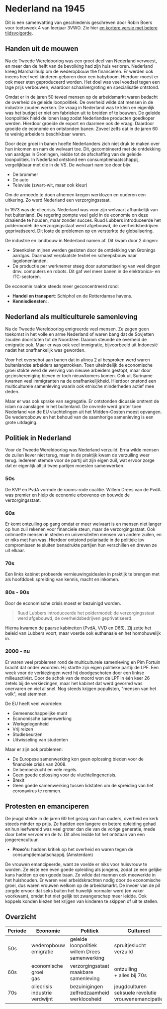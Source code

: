 # Nederland na 1945

Dit is een samenvatting van geschiedenis geschreven door Robin Boers voor toetsweek 4 van leerjaar 3VWO. Zie hier [en kortere versie met betere tijdsvolgorde](Geschiedenis%20%28v2%29).

## Handen uit de mouwen

Na de Tweede Wereldoorlog was een groot deel van Nederland verwoest, en meer dan de helft van de bevolking had zijn huis verloren. Nederland kreeg Marshallhulp om de wederopbouw the financieren. Er werden ook ineens heel veel kinderen geboren door een babyboom. Hierdoor moest er ook meer eten geproduceerd worden. Het doel was veel voedsel tegen een lage prijs verbouwen, waardoor schaalvergroting en specialisatie ontstond.

Omdat er in de jaren 50 teveel mensen op de arbeidsmarkt waren bedacht de overheid de geleide loonpolitiek. De overheid wilde dat mensen in de industrie zouden werken. De vraag in Nederland was te klein en eigenlijk was het budget er niet om fabrieken uit te breiden of te bouwen. De geleide loonpolitiek hield de lonen laag zodat Nederlandse producten goedkoper werden. Hierdoor groeide de export en daarmee ook de vraag. Daardoor groeide de economie en ontstonden banen. Zoveel zelfs dat in de jaren 60 te weinig arbeiders beschikbaar waren.

Door deze groei in banen hoefte Nederlanders zich niet druk te maken over hun inkomen en nam de welvaart toe. Dit, gecombineerd met de ontdekking van aardgas in Groningen, leidde tot de afschaffing van de geleide loonpolitiek. In Nederland ontstond een consumptiemaatschappij, vergelijkbaar met die in de VS. De welvaart nam toe door bijv:

- De brommer
- De auto
- Televisie (zwart-wit, maar ook kleur)

Om de armoede te doen afnemen kregen werklozen en ouderen een uitkering. Zo werd Nederland een verzorgingsstaat.

In 1973 was de oliecrisis. Nederland was voor zijn welvaart afhankelijk van het buitenland. De regering pompte veel geld in de economie on deze draaiende te houden, maar zonder succes. Ruud Lubbers introduceerde het poldermodel: de verzorgingsstaat werd afgebouwd, de overheidsbedrijven geprivatiseerd. Dit loste de problemen op en versterkte de globalisering.

De industrie en landbouw in Nederland namen af. Dit kwam door 2 dingen:

- Steenkolen mijnen werden gesloten door de ontdekking van Gronings aardgas. Daarnaast verplaatste textiel en scheepsbouw naar lagelonenlanden.
- De productie per werknemer steeg door automatisering van veel dingen dmv. computers en robots. Dit gaf wel meer banen in de elektronica- en ITC-sectoren.

De economie raakte steeds meer geconcentreerd rond:

- **Handel en transport**: Schiphol en de Rotterdamse havens.
- **Kennisdiensten**: .

## Nederland als multiculturele samenleving

Na de Tweede Wereldoorlog emigreerde veel mensen. Ze zagen geen toekomst in het volle en arme Nederland of waren bang dat de Sovjetten zouden doorstoten tot de Noordzee. Daarom steunde de overheid de emigratie ook. Maar er was ook veel immigratie, bijvoorbeeld uit Indonesië nadat het onafhankelijk was geworden.

Voor het overschot aan banen dat in alinea 2 al besproken werd waren buitenlandse arbeiders aangetrokken. Toen uiteindelijk de economische groei stokte werd de werving van nieuwe arbeiders gestopt, maar door gezinshereniging bleven er toch nieuwkomers komen. Ook uit Suriname kwamen veel immigranten na de onafhankelijkheid. Hierdoor onstond een multiculturele samenleving waarin ook etnische minderheden actief mee deden.

Maar er was ook sprake van segregatie. Er ontstonden dicussie omtrent de islam na aanslagen in het buitenland. De onvrede werd groter toen Nederland van de EU vluchtelingen uit het Midden-Oosten moest opvangen. De wederopbouw en het behoud van de saamhorige samenleving is een grote uitdaging.

## Politiek in Nederland

Voor de Tweede Wereldoorlog was Nederland verzuild. Erna wilde mensen de zuilen liever niet terug, maar in de praktijk kwam de verzuiling weer terug. Iedereen stemde voor de partij uit zijn eigen zuil, wat ervoor zorge dat er eigenlijk altijd twee partijen moesten samenwerken.

### 50s

De KVP en PvdA vormde de rooms-rode coalitie. Willem Drees van de PvdA was premier en hielp de economie erbovenop en bouwde de verzorgingsstaat.

### 60s

Er komt ontzuiling op gang omdat er meer welvaart is en mensen niet langer op hun zuil rekenen voor financiele steun, maar de verzorgingsstaat. Ook ontmoette mensen in steden en universiteiten mensen van andere zuilen, en er niks met hun was. Hierdoor ontstond polarisatie in de politiek: ipv compromissen te sluiten benadrukte partijen hun verschillen en dreven ze uit elkaar.

### 70s

Een links kabinet probeerde vernieuwingsidealen in praktijk te brengen met als hoofddoel: spreiding van kennis, macht en inkomen.

### 80s - 90s

Door de economische crisis moest er bezuinigd worden.

> Ruud Lubbers introduceerde het poldermodel: de verzorgingsstaat werd afgebouwd, de overheidsbedrijven geprivatiseerd.

Hierna kwamen de paarse kabinetten (PvdA, VVD en D66). Zij zette het beleid van Lubbers voort, maar voerde ook euthanasie en het homohuwelijk in.

### 2000 - nu

Er waren veel problemen rond de multiculturele samenleving en Pim Fortuin bracht dat onder woorden. Hij startte zijn eigen politieke partij: de LPF. Een week voor de verkiezingen werd hij doodgeschoten door een linkse milieuactivist. Door de schok van de moord won de LPF in één keer 26 zetels bij de verkiezingen, maar het kabinet dat werd gevormd was onervaren en viel al snel. Nog steeds krijgen populisten, "mensen van het volk", veel stemmen.

De EU heeft veel voordelen:

- Gemeenschappelijke munt
- Economische samenwerking
- Werkgelegenheid
- Vrij reizen
- Studiebeurzen
- Uitwisseling van studenten

Maar er zijn ook problemen:

- De Europese samenwerking kon geen oplossing bieden voor de financiele crisis van 2008.
- De bemoeizucht en vele regels.
- Geen goede oplossing voor de vluchtelingencrisis.
- Brexit
- Geen goede samenwerking tussen lidstaten om de spreiding van het coronavirus te remmen.

## Protesten en emanciperen

De jeugd stelde in de jaren 60 het gezag van hun ouders, overheid en kerk steeds minder op prijs. Ze hadden een langere en betere opleiding gehad en hun leefwereld was veel groter dan die van de vorige generatie, mede door beter vervoer en de tv. Dit alles leidde tot het ontstaan van een jongerencultuur.

- **Provo's**: hadden kritiek op het overheid en waren tegen de consumptiemaatschappij. (Amsterdam)

De vrouwen emancipeerde, want ze voelde er niks voor huisvrouw te worden. Ze eiste een even goede opleiding als jongens, zodat ze een gelijke kans hadden op een goede baan. Ze wilde dat mannen ook meewerkte in het huishouden. Er waren veel arbeidskrachten nodig door de economische groei, dus waren vrouwen welkom op de arbeidsmarkt. De invoer van de pil zorgde ervoor dat seks buiten het huwelijk normaler werd (en vaker voorkwam), omdat het niet gelijk tot zwangerschap meer leidde. Ook koppels konden kiezen het krijgen van kinderen te skippen of uit te stellen.

## Overzicht

| Periode | Economie                          | Politiek                                             | Cultureel                                                 |
| ------- | --------------------------------- | ---------------------------------------------------- | --------------------------------------------------------- |
| 50s     | wederopbouw<br>emigratie          | geleide loonpolitiek<br>willem Drees<br>samenwerking | spruitjeslucht<br>verzuild                                |
| 60s     | economische groei<br>gas          | verzorgingsstaat<br>maakbare samenleving             | ontzuiling<br>+ alles bij 70s                             |
| 70s     | oliecrisis<br>industrie verdwijnt | bezuinigingen<br>zelfredzaamheid<br>werkloosheid     | jeugdculturen<br>seksuele revolutie<br>vrouwenemancipatie |
